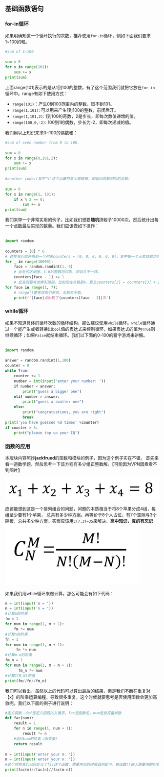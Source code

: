 ## **基础函数语句**

### for-in循环
如果明确知道一个循环执行的次数，推荐使用`for-in`循环，例如下面我们要求1~100的和。

```python
#sum of 1~100

sum = 0
for x in range(101):
    sum += x
print(sum)
```

上面range(101)表示的是从1到100的整数，有了这个范围我们就把它放在`for-in`循环中。range有如下使用方式：

- `range(101)`：产生0到100范围内的整数，取不到101。
- `range(1,101)`: 可以用来产生1到100的整数，前闭后开。
- `range(1,101,2)`: 1到100的奇数，2是步长，即每次数值递增的值。
- `range(100,0,-2)`: 100到1的偶数，步长为-2，即每次递减的值。

我们用以上知识来求0~100的偶数和：

```python
#sum of even number from 0 to 100.

sum = 0
for x in range(0,101,2):
    sum += x
print(sum)

#another code:(其中"%"这个运算符意义是取模，即返回两数相除的余数）

sum = 0
for x in range(1, 101):
    if x % 2 == 0:
        sum += x
print(sum)

```

我们来举一个非常实用的例子，比如我们想要**随机**掷骰子10000次，然后统计出每一个点数最后实现的数量。我们应该做如下操作：

```python

import random

counters = [0] * 6
# 这样我们就先得到一个列表counters = [0, 0, 0, 0, 0, 0]，其中每一个元素就是之后我们想要的点数实现数量。
for _ in range(10000):
    face = random.randint(1, 6)
    # 此处的区间里，1-6的整数均可取，和切片不一样。
    counters[face - 1] += 1
    # 此处则要考虑索引原则，比如现在点数是4，那么counters[3] = counters[3] + 1, 而counters的元素是由0开始的。
for face in range(1, 7):
    # range()要考虑索引原则，左取右不取。
    print(f'{face}点出现了{counters[face - 1]}次')
```

### while循环

如果不知道具体的循环次数的循环结构，那么建议使用`while`循环。`while`循环通过一个能产生或者转换出`bool`值的表达式来控制循环，如果表达式的值为`True`则继续循环；如果`False`就结束循环。我们以下面的0-100的猜字游戏来讲解。

```python

import random

answer = random.randint(1,100)
counter = 0
while True:
    counter += 1
    number = int(input('enter your number: '))
    if number < answer:
        print("guess a bigger one")
    elif number > answer:
        print("guess a smaller one")
    else:
        print("congratuations, you are right")
        break
print('you have guessed %d times' %counter)
if counter > 5:
    print("please top up your IQ")
```

### 函数的应用
本版块内容照抄**jackfrued**的函数和模块的例子，因为这个例子实在不错。
首先来看一道数学题，然后思考一下该方程有多少组正整数解。【可能因为VPN因素看不到图片】

![](REF/equation_1.png)

应该能想到这是一个排列组合的问题，问题的本质相当于将8个苹果分成4组，每组至少要有1个苹果， 总共有多少种方案。再等价于8个人占位，有7个空隙与3个隔板，总共多少种方案。答案应该用`C(7,3)=35`来解决。**高中知识，真的有忘记**
![](REF/factorial_equation_1.png)

如果我们用while循环来做计算，那么可能会有如下代码：

```python
m = int(input('m = '))
n = int(input('n = '))
#计算m的阶乘
fm = 1
for num in range(1, m + 1):
    fm *= num
#计算n的阶乘
fn = 1
for num in range(1, n + 1):
     fn *= num
#计算m-n的阶乘
fm_n = 1
for num in range(1, m - n + 1):
      fm_n *= num
#计算C(M,N)的值
print(fm//fn//fm_n)
```
我们可以看出，虽然以上的代码可以算出最后的结果，但是我们不断在重复对【x】的阶乘运算编程，导致很多重复，这个时候就要思考是否使用函数会更加高效呢。我们以下面的例子进行说明：

```python
#定义函数：def是定义函数的关键字，fac是函数名，num是自变量参数
def fac(num):
    result = 1 
    for n in range(1, num + 1):
        result *= n 
    #返回num的阶乘（因变量）
    return result
    
m = int(input('enter your m: '))
n = int(input('enter your n: '))
#这个时候我们已经定义了fac这个函数，需要用它的时候调用即可，在函数()输入想要用的实参即可。
print(fac(m)//fac(n)//fac(m-n))

